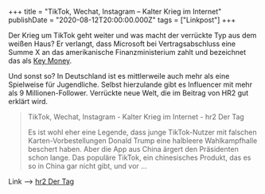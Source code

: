 +++
title = "TikTok, Wechat, Instagram – Kalter Krieg im Internet"
publishDate = "2020-08-12T20:00:00.000Z"
tags = ["Linkpost"]
+++

Der Krieg um TikTok geht weiter und was macht der verrückte Typ aus dem weißen Haus? Er verlangt, dass Microsoft bei Vertragsabschluss eine Summe X an das amerikanische Finanzministerium zahlt und bezeichnet das als [Key Money](https://daringfireball.net/linked/2020/08/03/trump-key-money).

Und sonst so? In Deutschland ist es mittlerweile auch mehr als eine Spielweise für Jugendliche. Selbst hierzulande gibt es Influencer mit mehr als 9 Millionen-Follower. Verrückte neue Welt, die im Beitrag von HR2 gut erklärt wird.

> TikTok, Wechat, Instagram - Kalter Krieg im Internet - hr2 Der Tag
> 
> Es ist wohl eher eine Legende, dass junge TikTok-Nutzer mit falschen Karten-Vorbestellungen Donald Trump eine halbleere Wahlkampfhalle beschert haben. Aber die App aus China ärgert den Präsidenten schon lange. Das populäre TikTok, ein chinesisches Produkt, das es so in China gar nicht gibt, und vor …

Link --> [hr2 Der Tag](https://pca.st/b32lmv8g)